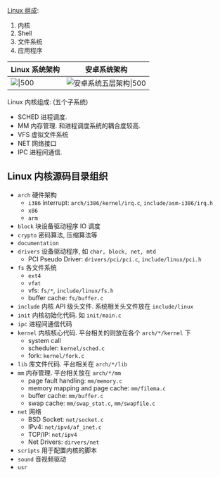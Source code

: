 
[Linux 组成](Linux.md):
1. 内核
2. Shell
3. 文件系统
4. 应用程序

| Linux 系统架构 | 安卓系统架构 |
| -------------- | ------------ |
|    ![\|500](../../attach/Pasted%20image%2020240429171126.avif)            |  ![安卓系统五层架构\|500](../../attach/Pasted%20image%2020230620164006.avif)            |

Linux 内核组成: (五个子系统)
- SCHED 进程调度. 
- MM 内存管理. 和进程调度系统的耦合度较高.
- VFS 虚拟文件系统
- NET 网络接口
- IPC 进程间通信.

## Linux 内核源码目录组织

- `arch` 硬件架构
	- `i386` interrupt: `arch/i386/kernel/irq.c`, `include/asm-i386/irq.h`
	- `x86`
	- `arm`
- `block` 块设备驱动程序 IO 调度
- `crypto` 密码算法, 压缩算法等
- `documentation`
- `drivers` 设备驱动程序, 如 `char, block, net, mtd`
	- PCI Pseudo Driver: `drivers/pci/pci.c`, `include/linux/pci.h`
- `fs` 各文件系统
	- `ext4`
	- `vfat`
	- vfs: `fs/*`, `include/linux/fs.h`
	- buffer cache: `fs/buffer.c`
- `include` 内核 API 级头文件. 系统相关头文件放在 `include/linux`
- `init` 内核初始化代码. 如 `init/main.c`
- `ipc` 进程间通信代码
- `kernel` 内核核心代码. 平台相关的则放在各个 `arch/*/kernel` 下
	- system call 
	- scheduler: `kernel/sched.c`
	- fork: `kernel/fork.c`
- `lib` 库文件代码. 平台相关在 `arch/*/lib`
- `mm` 内存管理. 平台相关放在 `arch/*/mm`
	- page fault handling: `mm/memory.c`
	- memory mapping and page cache: `mm/filema.c`
	- buffer cache: `mm/buffer.c`
	- swap cache: `mm/swap_stat.c`, `mm/swapfile.c`
- `net` 网络
	- BSD Socket: `net/socket.c`
	- IPv4: `net/ipv4/af_inet.c`
	- TCP/IP: `net/ipv4`
	- Net Drivers: `dirvers/net`
- `scripts` 用于配置内核的脚本
- `sound` 音视频驱动
- `usr`


